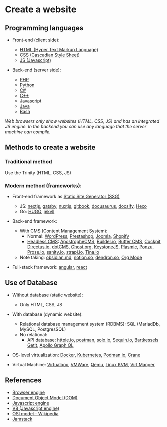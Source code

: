 # Create a website

## Programming languages
- Front-end (client side):
    - [HTML (Hyper Text Markup Language)](https://html.spec.whatwg.org/)
    - [CSS (Cascadian Style Sheet)](https://www.w3.org/TR/CSS/#css)
    - [JS (Javascript)](https://javascript.info/)

- Back-end (server side):
    - [PHP](https://www.php.net/)
    - [Python](https://www.python.org/)
    - [C#](https://learn.microsoft.com/en-us/dotnet/csharp/)
    - [C++](https://isocpp.org/)
    - [Javascript](https://javascript.info/)
    - [Java](https://www.java.com/en/)
    - [Bash](https://www.gnu.org/software/bash/)

*Web browsers only show websites (HTML, CSS, JS) and has an integrated JS engine. In the backend you can use any language that the server machine can compile.*

## Methods to create a website
### Traditional method
Use the Trinity (HTML, CSS, JS)

### Modern method (frameworks): 

- Front-end framework as [Static Site Generator (SSG)](https://jamstack.org/generators/)
    - JS: [nextjs](https://nextjs.org/), [gatsby](https://www.gatsbyjs.com/), [nuxtjs](https://nuxtjs.org/), [gitbook](https://www.gitbook.com/), [docusaurus](https://docusaurus.io/), [docsify](https://docsify.js.org/#/), [Hexo](https://hexo.io/) 
    - Go: [HUGO](https://gohugo.io/), [jekyll](https://jekyllrb.com/)

- Back-end framework: 
    - With CMS (Content Management System): 
        - Normal: [WordPress](https://wordpress.org/), [Prestashop](https://www.prestashop.com/en), [Joomla](https://www.joomla.org/), [Shopify](https://www.shopify.com/)
        - [Headless CMS](https://jamstack.org/headless-cms/): [ApostropheCMS](https://apostrophecms.com/), [Builder.io](https://www.builder.io/), [Butter CMS](https://buttercms.com/), [Cockpit](https://getcockpit.com/), [Directus.io](https://directus.io/), [dotCMS](https://www.dotcms.com/), [Ghost.org](https://ghost.org/), [KeystoneJS](), [Plasmic](https://www.plasmic.app/), [Ponzu](https://docs.ponzu-cms.org/), [Prose.io](https://prose.io/), [sanity.io](https://www.sanity.io/), [strapi.io](https://strapi.io/), [Tina.io](https://tina.io/)
    - Note taking: [obsidian.md](https://obsidian.md/), [notion.so](https://notion.mso/), [dendron.so](https://dendron.so/), [Org Mode](https://orgmode.org/)

- Full-stack framework: [angular](https://angular.io), [react](https://react.dev/)

## Use of Database
- Without database (static website):
    - Only HTML, CSS, JS

- With database (dynamic website):
    - Relational database management system (RDBMS): SQL (MariadDb, MySQL, PostgresSQL)
    - No relational:
        - API database: [httpie.io](https://httpie.io/), [postman](https://www.postman.com/), [solo.io](https://www.solo.io/), [Sequin.io](https://www.sequin.io/), [Bartkessels Getit](https://getit.bartkessels.net/), [Apollo Graph QL](https://www.apollographql.com/)

- OS-level virtualization: [Docker](https://www.docker.com/), [Kubernetes](https://kubernetes.io/), [Podman.io](https://podman.io/), [Crane](https://github.com/InfuseAI/crane)

- Virtual Machine: [Virtualbox](https://www.virtualbox.org/), [VMWare](https://www.vmware.com/), [Qemu](https://www.qemu.org/), [Linux KVM](https://www.linux-kvm.org/page/Main_Page), [Virt Manger](https://virt-manager.org/)

## References
- [Browser engine](https://en.wikipedia.org/wiki/Browser_engine)
- [Document Object Model (DOM)](https://en.wikipedia.org/wiki/Document_Object_Model)
- [Javascript engine](https://en.wikipedia.org/wiki/JavaScript_engine)
- [V8 (Javascript engine)](https://en.wikipedia.org/wiki/V8_(JavaScript_engine))
- [OSI model - Wikipedia](https://en.wikipedia.org/wiki/OSI_model)
- [Jamstack](https://jamstack.org/)
